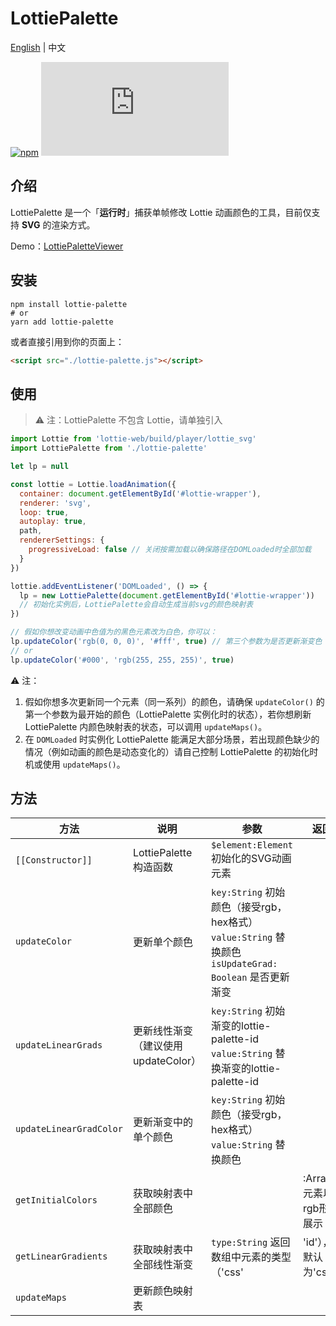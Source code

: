 # LottiePalette

[English](./README.md) | 中文

[![npm](https://img.shields.io/npm/v/lottie-palette)](https://www.npmjs.com/package/lottie-palette)
![GitHub file size in bytes](https://img.shields.io/github/size/Gwokhov/lottie-palette/dist/lottie-palette.js)

## 介绍

LottiePalette 是一个「**运行时**」捕获单帧修改 Lottie 动画颜色的工具，目前仅支持 **SVG** 的渲染方式。

Demo：[LottiePaletteViewer](https://gwokhov.github.io/lottie-palette-viewer/dist/)

## 安装

```shell
npm install lottie-palette
# or
yarn add lottie-palette
```

或者直接引用到你的页面上：

```html
<script src="./lottie-palette.js"></script>
```

## 使用

> ⚠️ 注：LottiePalette 不包含 Lottie，请单独引入

```js
import Lottie from 'lottie-web/build/player/lottie_svg'
import LottiePalette from './lottie-palette'

let lp = null

const lottie = Lottie.loadAnimation({
  container: document.getElementById('#lottie-wrapper'),
  renderer: 'svg',
  loop: true,
  autoplay: true,
  path,
  rendererSettings: {
    progressiveLoad: false // 关闭按需加载以确保路径在DOMLoaded时全部加载
  }
})

lottie.addEventListener('DOMLoaded', () => {
  lp = new LottiePalette(document.getElementById('#lottie-wrapper'))
  // 初始化实例后，LottiePalette会自动生成当前svg的颜色映射表
})

// 假如你想改变动画中色值为的黑色元素改为白色，你可以：
lp.updateColor('rgb(0, 0, 0)', '#fff', true) // 第三个参数为是否更新渐变色
// or
lp.updateColor('#000', 'rgb(255, 255, 255)', true)
```

⚠️ 注：

1. 假如你想多次更新同一个元素（同一系列）的颜色，请确保 `updateColor()` 的第一个参数为最开始的颜色（LottiePalette 实例化时的状态），若你想刷新 LottiePalette 内颜色映射表的状态，可以调用 `updateMaps()`。
2. 在 `DOMLoaded` 时实例化 LottiePalette 能满足大部分场景，若出现颜色缺少的情况（例如动画的颜色是动态变化的）请自己控制 LottiePalette 的初始化时机或使用 `updateMaps()`。

## 方法

| 方法                    | 说明                                | 参数                                                                                                   | 返回                      |
|-------------------------|-------------------------------------|--------------------------------------------------------------------------------------------------------|---------------------------|
| `[[Constructor]]`       | LottiePalette构造函数               | `$element:Element` 初始化的SVG动画元素                                                                 |                           |
| `updateColor`           | 更新单个颜色                        | `key:String` 初始颜色（接受rgb，hex格式） `value:String` 替换颜色 `isUpdateGrad: Boolean` 是否更新渐变 |                           |
| `updateLinearGrads`      | 更新线性渐变（建议使用updateColor） | `key:String` 初始渐变的lottie-palette-id `value:String` 替换渐变的lottie-palette-id                    |                           |
| `updateLinearGradColor` | 更新渐变中的单个颜色                | `key:String` 初始颜色（接受rgb，hex格式） `value:String` 替换颜色                                      |                           |
| `getInitialColors`       | 获取映射表中全部颜色                |                                                                                                        | :Array，元素以rgb形式展示 |
| `getLinearGradients`    | 获取映射表中全部线性渐变            | `type:String` 返回数组中元素的类型（'css'|'id'），默认为'css'                                          | :Array                    |
| `updateMaps`            | 更新颜色映射表                      |                                                                                                        |                           |
